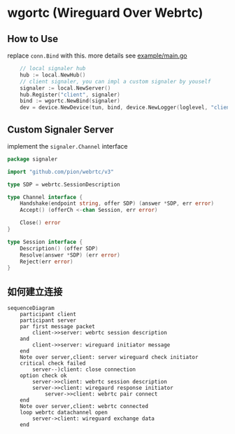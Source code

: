 # wgortc (Wireguard Over Webrtc)

## How to Use

replace `conn.Bind` with this. more details see [example/main.go](./example/main.go)

```go
    // local signaler hub
	hub := local.NewHub()
	// client signaler, you can impl a custom signaler by youself
    signaler := local.NewServer()
	hub.Register("client", signaler)
	bind := wgortc.NewBind(signaler)
	dev = device.NewDevice(tun, bind, device.NewLogger(loglevel, "client"))
```

## Custom Signaler Server

implement the `signaler.Channel` interface

```go
package signaler

import "github.com/pion/webrtc/v3"

type SDP = webrtc.SessionDescription

type Channel interface {
	Handshake(endpoint string, offer SDP) (answer *SDP, err error)
	Accept() (offerCh <-chan Session, err error)

	Close() error
}

type Session interface {
	Description() (offer SDP)
	Resolve(answer *SDP) (err error)
	Reject(err error)
}
```

## 如何建立连接

```mermaid
sequenceDiagram
    participant client
    participant server
    par first message packet
        client->>server: webrtc session description
    and
        client->>server: wireguard initiator message
    end
    Note over server,client: server wireguard check initiator
    critical check failed
        server--)client: close connection
    option check ok
        server->>client: webrtc session description
        server->>client: wiregaurd response initiator
    		server->>client: webrtc pair connect
    end
    Note over server,client: webrtc connected
    loop webrtc datachannel open
        server->client: wireguard exchange data
    end
```

